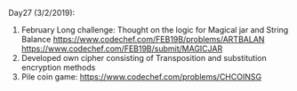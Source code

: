 Day27 (3/2/2019): 


1. February Long challenge: Thought on the logic for Magical jar and String Balance
https://www.codechef.com/FEB19B/problems/ARTBALAN
https://www.codechef.com/FEB19B/submit/MAGICJAR
2. Developed own cipher consisting of Transposition and substitution encryption methods
3. Pile coin game: https://www.codechef.com/problems/CHCOINSG